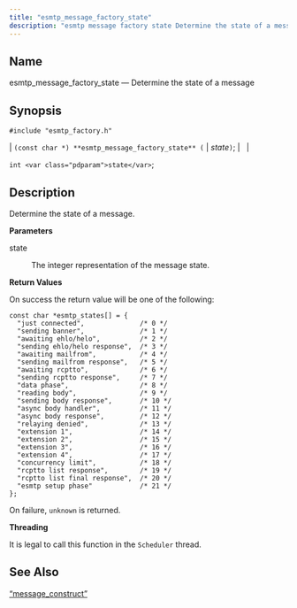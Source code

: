 ```yaml
---
title: "esmtp_message_factory_state"
description: "esmtp message factory state Determine the state of a message const char esmtp message factory state state int state Determine the state of a message state The integer representation of the message state On success the return value will be one of the following On failure unknown is returned It..."
---
```


<a name="apis.esmtp_message_factory_state"></a> 
## Name

esmtp_message_factory_state — Determine the state of a message

## Synopsis

`#include "esmtp_factory.h"`

| `(const char *) **esmtp_message_factory_state** (` | <var class="pdparam">state</var>`)`; |   |

`int <var class="pdparam">state</var>`;<a name="idp61732736"></a> 
## Description

Determine the state of a message.

**<a name="idp61733952"></a> Parameters**

<dl class="variablelist">

<dt>state</dt>

<dd>

The integer representation of the message state.

</dd>

</dl>

**<a name="idp61737168"></a> Return Values**

On success the return value will be one of the following:

```
const char *esmtp_states[] = {
  "just connected",              /* 0 */
  "sending banner",              /* 1 */
  "awaiting ehlo/helo",          /* 2 */
  "sending ehlo/helo response",  /* 3 */
  "awaiting mailfrom",           /* 4 */
  "sending mailfrom response",   /* 5 */
  "awaiting rcptto",             /* 6 */
  "sending rcptto response",     /* 7 */
  "data phase",                  /* 8 */
  "reading body",                /* 9 */
  "sending body response",       /* 10 */
  "async body handler",          /* 11 */
  "async body response",         /* 12 */
  "relaying denied",             /* 13 */
  "extension 1",                 /* 14 */
  "extension 2",                 /* 15 */
  "extension 3",                 /* 16 */
  "extension 4",                 /* 17 */
  "concurrency limit",           /* 18 */
  "rcptto list response",        /* 19 */
  "rcptto list final response",  /* 20 */
  "esmtp setup phase"            /* 21 */
};
```

On failure, `unknown` is returned.

**<a name="idp61740656"></a> Threading**

It is legal to call this function in the `Scheduler` thread.

<a name="idp61742512"></a> 
## See Also

[“message_construct”](/momentum/3/3-api/structs-message-construct)